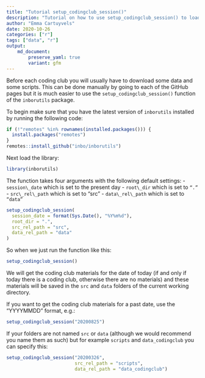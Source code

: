 ```yaml
---
title: "Tutorial setup_codingclub_session()"
description: "Tutorial on how to use setup_codingclub_session() to load data and scripts to use during coding clubs."
author: "Emma Cartuyvels"
date: 2020-10-26
categories: ["r"]
tags: ["data", "r"]
output: 
    md_document:
        preserve_yaml: true
        variant: gfm
---
```


Before each coding club you will usually have to download some data and
some scripts. This can be done manually by going to each of the GitHub
pages but it is much easier to use the `setup_codingclub_session()`
function of the `inborutils` package.

To begin make sure that you have the latest version of `inborutils`
installed by running the following code:

``` r
if (!"remotes" %in% rownames(installed.packages())) {
  install.packages("remotes")
}
remotes::install_github("inbo/inborutils")
```

Next load the library:

``` r
library(inborutils)
```

The function takes four arguments with the following default settings: -
`session\_date` which is set to the present day - `root\_dir` which is set
to `“.”` - `src\_rel\_path` which is set to “src” - `data\_rel\_path` which is
set to `“data”`

``` r
setup_codingclub_session(
  session_date = format(Sys.Date(), "%Y%m%d"),
  root_dir = ".",
  src_rel_path = "src",
  data_rel_path = "data"
)
```

So when we just run the function like this:

``` r
setup_codingclub_session()
```

We will get the coding club materials for the date of today (if and only
if today there is a coding club, otherwise there are no materials) and
these materials will be saved in the `src` and `data` folders of the
current working directory.

If you want to get the coding club materials for a past date, use the
“YYYYMMDD” format, e.g.:

``` r
setup_codingclub_session("20200825")
```

If your folders are not named `src` or `data` (although we would
recommend you name them as such) but for example `scripts` and
`data_codingclub` you can specify this:

``` r
setup_codingclub_session("20200326",
                         src_rel_path = "scripts",
                         data_rel_path = "data_codingclub")
```
